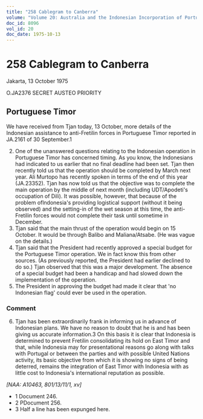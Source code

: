 ```yaml
---
title: "258 Cablegram to Canberra"
volume: "Volume 20: Australia and the Indonesian Incorporation of Portuguese Timor, 1974-1976"
doc_id: 8096
vol_id: 20
doc_date: 1975-10-13
---
```


# 258 Cablegram to Canberra

Jakarta, 13 October 1975

O.JA2376 SECRET AUSTEO PRIORITY

## Portuguese Timor

We have received from Tjan today, 13 October, more details of the Indonesian assistance to anti-Fretilin forces in Portuguese Timor reported in JA.2161 of 30 September.1

  2. One of the unanswered questions relating to the Indonesian operation in Portuguese Timor has concerned timing. As you know, the Indonesians had indicated to us earlier that no final deadline had been set. Tjan then recently told us that the operation should be completed by March next year. Ali Murtopo has recently spoken in terms of the end of this year (JA.23352). Tjan has now told us that the objective was to complete the main operation by the middle of next month (including UDT/Apodeti's occupation of Dili). It was possible, however, that because of the problem oflndonesia's providing logistical support (without it being observed) and the setting-in of the wet season at this time, the anti-Fretilin forces would not complete their task until sometime in December.
  3. Tjan said that the main thrust of the operation would begin on 15 October. It would be through Balibo and Maliana/Atsabe. (He was vague on the details.)
  4. Tjan said that the President had recently approved a special budget for the Portuguese Timor operation. We in fact know this from other sources. (As previously reported, the President had earlier declined to do so.) Tjan observed that this was a major development. The absence of a special budget had been a handicap and had slowed down the implementation of the operation.
  5. The President in approving the budget had made it clear that 'no Indonesian flag' could ever be used in the operation.



### Comment

  6. Tjan has been extraordinarily frank in informing us in advance of Indonesian plans. We have no reason to doubt that he is and has been giving us accurate information.3 On this basis it is clear that Indonesia is determined to prevent Fretilin consolidating its hold on East Timor and that, while Indonesia may for presentational reasons go along with talks with Portugal or between the parties and with possible United Nations activity, its basic objective from which it is showing no signs of being deterred, remains the integration of East Timor with Indonesia with as little cost to Indonesia's international reputation as possible.



_[NAA: A10463, 801/13/11/1, xv]_

  * 1 Document 246.
  * 2 PDocument 256.
  * 3 Half a line has been expunged here.


